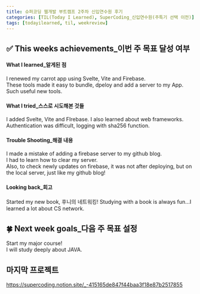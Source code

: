 ```yaml
---
title: 슈퍼코딩 웹개발 부트캠프 2주차 신입연수원 후기
categories: [TIL(Today I Learned), SuperCoding_신입연수원(주특기 선택 이전)]
tags: [todayilearned, til, weekreview]
---
```


## ✅ This weeks achievements\_이번 주 목표 달성 여부

#### **What I learned\_알게된 점**

I renewed my carrot app using Svelte, Vite and Firebase.  
These tools made it easy to bundle, dpeloy and add a server to my App.  
Such useful new tools.

#### **What I tried\_스스로 시도해본 것들**

I added Svelte, Vite and FIrebase.
I also learned about web frameworks.
Authentication was difficult, logging with sha256 function.

#### **Trouble Shooting\_해결 내용**

I made a mistake of adding a firebase server to my github blog.  
I had to learn how to clear my server.  
Also, to check newly updates on firebase, it was not after deploying, but on the local server, just like my github blog!

#### **Looking back\_회고**

Started my new book, 후니의 네트워킹!
Studying with a book is always fun...I learned a lot about CS network.

## 🍀 Next week goals\_다음 주 목표 설정

Start my major course!  
I will study deeply about JAVA.

## 마지막 프로젝트

<https://supercoding.notion.site/_-415165de847f44baa3f18e87b2517855>
